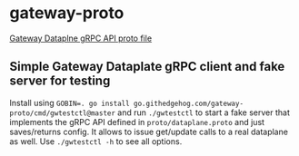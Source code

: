 # gateway-proto

[Gateway Dataplne gRPC API proto file](./proto/dataplane.proto)

## Simple Gateway Dataplate gRPC client and fake server for testing

Install using `GOBIN=. go install go.githedgehog.com/gateway-proto/cmd/gwtestctl@master` and run `./gwtestctl` to start
a fake server that implements the gRPC API defined in `proto/dataplane.proto` and just saves/returns config. It allows
to issue get/update calls to a real dataplane as well. Use `./gwtestctl -h` to see all options.
